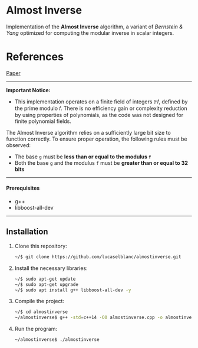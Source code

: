 # Almost Inverse
Implementation of the **Almost Inverse** algorithm, a variant of *Bernstein &amp; Yang* optimized for computing the modular inverse in scalar integers.

# References   
[Paper](https://gcd.cr.yp.to/papers.html#safegcd)

---

**Important Notice:**

- This implementation operates on a finite field of integers 𝔽𝑓, defined by the prime modulo 𝑓. There is no efficiency gain or complexity reduction by using properties of polynomials, as the code was not designed for finite polynomial fields.

The Almost Inverse algorithm relies on a sufficiently large bit size to function correctly. To ensure proper operation, the following rules must be observed:

- The base `g` must be **less than or equal to the modulus `f`**
- Both the base `g` and the modulus `f` must be **greater than or equal to 32 bits**

---

#### Prerequisites

- g++
- libboost-all-dev

---

## Installation

1. Clone this repository:
    ```bash
    ~/$ git clone https://github.com/lucaselblanc/almostinverse.git
    ```

2. Install the necessary libraries:
    ```bash
    ~/$ sudo apt-get update
    ~/$ sudo apt-get upgrade
    ~/$ sudo apt install g++ libboost-all-dev -y
    ```

3. Compile the project:
    ```bash
    ~/$ cd almostinverse
    ~/almostinverse$ g++ -std=c++14 -O0 almostinverse.cpp -o almostinverse
    ```

4. Run the program:
    ```bash
    ~/almostinverse$ ./almostinverse
    ```